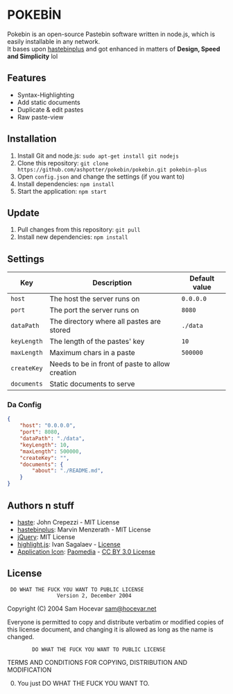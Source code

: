 # POKEBİN 
Pokebin is an open-source Pastebin software written in node.js, which is easily installable in any network.  
It bases upon [hastebinplus](https://github.com/MarvinMenzerath/HastebinPlus) and got enhanced in matters of **Design, Speed and Simplicity** lol

## Features
* Syntax-Highlighting
* Add static documents
* Duplicate & edit pastes
* Raw paste-view

## Installation
 
1. Install Git and node.js: `sudo apt-get install git nodejs`
2. Clone this repository: `git clone https://github.com/ashpotter/pokebin/pokebin.git pokebin-plus`
3. Open `config.json` and change the settings (if you want to)
4. Install dependencies: `npm install`
5. Start the application: `npm start`

## Update
1. Pull changes from this repository: `git pull`
2. Install new dependencies: `npm install`

## Settings
| Key                    | Description                                     | Default value |
| ---------------------- | ----------------------------------------------- | ------------- |
| `host`                 | The host the server runs on                     | `0.0.0.0`     |
| `port`                 | The port the server runs on                     | `8080`        |
| `dataPath`             | The directory where all pastes are stored       | `./data`      |
| `keyLength`            | The length of the pastes' key                   | `10`          |
| `maxLength`            | Maximum chars in a paste                        | `500000`      |
| `createKey`            | Needs to be in front of paste to allow creation | ` `           |
| `documents`            | Static documents to serve                       |      |

### Da Config
```json
{
	"host": "0.0.0.0",
	"port": 8080,
	"dataPath": "./data",
	"keyLength": 10,
	"maxLength": 500000,
	"createKey": "",
	"documents": {
		"about": "./README.md",
 	}
}
```

## Authors n stuff
* [haste](https://github.com/seejohnrun/haste-server): John Crepezzi - MIT License
* [hastebinplus](https://github.com/MarvinMenzerath/HastebinPlus): Marvin Menzerath - MIT License
* [jQuery](https://github.com/jquery/jquery): MIT License
* [highlight.js](https://github.com/isagalaev/highlight.js): Ivan Sagalaev - [License](https://github.com/isagalaev/highlight.js/blob/master/LICENSE)
* [Application Icon](https://www.iconfinder.com/icons/285631/notepad_icon): [Paomedia](https://www.iconfinder.com/paomedia) - [CC BY 3.0 License](http://creativecommons.org/licenses/by/3.0/)

## License
     DO WHAT THE FUCK YOU WANT TO PUBLIC LICENSE 
                    Version 2, December 2004 

 Copyright (C) 2004 Sam Hocevar <sam@hocevar.net> 

 Everyone is permitted to copy and distribute verbatim or modified 
 copies of this license document, and changing it is allowed as long 
 as the name is changed. 

            DO WHAT THE FUCK YOU WANT TO PUBLIC LICENSE 
   TERMS AND CONDITIONS FOR COPYING, DISTRIBUTION AND MODIFICATION 

  0. You just DO WHAT THE FUCK YOU WANT TO.
